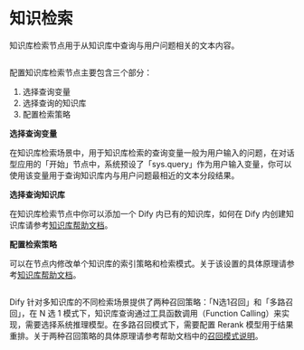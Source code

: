 # 知识检索

知识库检索节点用于从知识库中查询与用户问题相关的文本内容。

<figure><img src="https://langgenius.feishu.cn/space/api/box/stream/download/asynccode/?code=NmJmZTY0NDUzOGZkYTFmOTQ5YTcwZWRiMzhiODY5MDNfeVhsVTZPTkhaZzZjR3ZZcWt6bldoQ1g2Y0ljc1N0eUdfVG9rZW46QmFFOWJzMXJEb2tWWjl4YUZBUWM5dU5nbnhkXzE3MTI1ODY0OTI6MTcxMjU5MDA5Ml9WNA" alt=""><figcaption></figcaption></figure>

配置知识库检索节点主要包含三个部分：

1. 选择查询变量
2. 选择查询的知识库
3. 配置检索策略

**选择查询变量**

在知识库检索场景中，用于知识库检索的查询变量一般为用户输入的问题，在对话型应用的「开始」节点中，系统预设了「sys.query」作为用户输入变量，你可以使用该变量用于查询知识库内与用户问题最相近的文本分段结果。

**选择查询知识库**

在知识库检索节点中你可以添加一个 Dify 内已有的知识库，如何在 Dify 内创建知识库请参考[知识库帮助文档](https://docs.dify.ai/v/zh-hans/guides/knowledge-base)。

**配置检索策略**

可以在节点内修改单个知识库的索引策略和检索模式。关于该设置的具体原理请参考[知识库帮助文档](https://docs.dify.ai/v/zh-hans/learn-more/extended-reading/retrieval-augment/hybrid-search)。

<figure><img src="https://langgenius.feishu.cn/space/api/box/stream/download/asynccode/?code=ODQ4OWM3MmU4OWE0MzJkMzA4ZDNjMGI5ZGJiOTUzODJfajhqRzlKeGFqTnk1SzhxSjFhcE10TlpPTThPU05CR0JfVG9rZW46UVhWNGJ0R3JGb2x6MTJ4YWVEY2M3YmE2blFkXzE3MTI1ODY1MDk6MTcxMjU5MDEwOV9WNA" alt=""><figcaption></figcaption></figure>

Dify 针对多知识库的不同检索场景提供了两种召回策略：「N选1召回」和「多路召回」，在 N 选 1 模式下，知识库查询通过工具函数调用（Function Calling）来实现，需要选择系统推理模型。在多路召回模式下，需要配置 Rerank 模型用于结果重排。关于两种召回策略的具体原理请参考帮助文档中的[召回模式说明](https://docs.dify.ai/v/zh-hans/learn-more/extended-reading/retrieval-augment/retrieval)。

<figure><img src="https://langgenius.feishu.cn/space/api/box/stream/download/asynccode/?code=N2FiZTg5NDFkZWY5MDE3MDRjYmMxNDkwNTZkNmIwMjlfZ21jMEFIRFM2bjBBa0hVZW0zUm4zWTdRQ1lvY2RIT3pfVG9rZW46T1JjNmJuZzJLb2RzQVF4NWdWRGNxVVkzbkZoXzE3MTI1ODY1MzA6MTcxMjU5MDEzMF9WNA" alt=""><figcaption></figcaption></figure>
